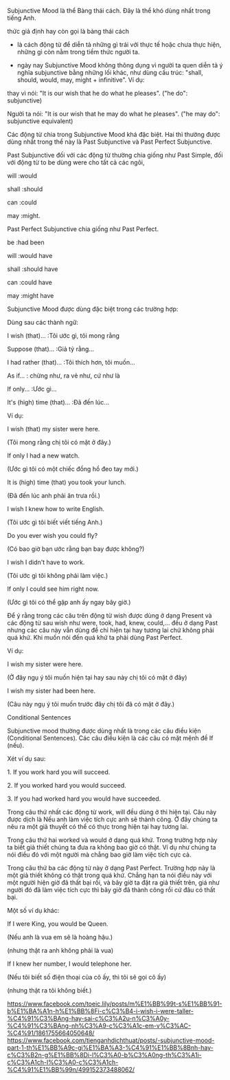 Subjunctive Mood là thể Bàng thái cách. Đây là thể khó dùng nhất trong tiếng Anh.

thức giả định hay còn gọi là bàng thái cách

+ là cách động từ để diễn tả những gì trái với thực tế hoặc chưa thực hiện, những gì còn nằm trong tiềm thức người ta.

+ ngày nay Subjunctive Mood không thông dụng vì người ta quen diễn tả ý nghĩa subjunctive bằng những lối khác, như dùng cấu trúc: "shall, should, would, may, might + infinitive". Ví dụ:

thay vì nói: "It is our wish that he do what he pleases". ("he do": subjunctive)

Người ta nói: "It is our wish that he may do what he pleases". ("he may do": subjunctive equivalent)

Các động từ chia trong Subjunctive Mood khá đặc biệt. Hai thì thường được dùng nhất trong thể này là Past Subjunctive và Past Perfect Subjunctive.

Past Subjunctive đối với các động từ thường chia giống như Past Simple, đối với động từ to be dùng were cho tất cả các ngôi,

will :would

shall :should

can :could

may :might.

Past Perfect Subjunctive chia giống như Past Perfect.

be :had been

will :would have

shall :should have

can :could have

may :might have

Subjunctive Mood được dùng đặc biệt trong các trường hợp:

Dùng sau các thành ngữ:

I wish (that)... :Tôi ước gì, tôi mong rằng

Suppose (that)... :Giả tỷ rằng...

I had rather (that)... :Tôi thích hơn, tôi muốn...

As if... : chừng như, ra vẻ như, cứ như là

If only... :Ước gì...

It's (high) time (that)... :Đã đến lúc...

Ví dụ:

I wish (that) my sister were here.

(Tôi mong rằng chị tôi có mặt ở đây.)

If only I had a new watch.

(Ước gì tôi có một chiếc đồng hồ đeo tay mới.)

It is (high) time (that) you took your lunch.

(Đã đến lúc anh phải ăn trưa rồi.)

I wish I knew how to write English.

(Tôi ước gì tôi biết viết tiếng Anh.)

Do you ever wish you could fly?

(Có bao giờ bạn ước rằng bạn bay được không?)

I wish I didn't have to work.

(Tôi ước gì tôi không phải làm việc.)

If only I could see him right now.

(Ước gì tôi có thể gặp anh ấy ngay bây giờ.)

Để ý rằng trong các câu trên động từ wish được dùng ở dạng Present và các động từ sau wish như were, took, had, knew, could,... đều ở dạng Past nhưng các câu này vẫn dùng để chỉ hiện tại hay tương lai chứ không phải quá khứ. Khi muốn nói đến quá khứ ta phải dùng Past Perfect.

Ví dụ:

I wish my sister were here.

(Ở đây ngụ ý tôi muốn hiện tại hay sau này chị tôi có mặt ở đây)

I wish my sister had been here.

(Câu này ngụ ý tôi muốn trước đây chị tôi đã có mặt ở đây.)

Conditional Sentences

Subjunctive mood thường được dùng nhất là trong các câu điều kiện (Conditional Sentences). Các câu điều kiện là các câu có mặt mệnh đề If (nếu).

Xét ví dụ sau:

1\. If you work hard you will succeed.

2\. If you worked hard you would succeed.

3\. If you had worked hard you would have succeeded.

Trong câu thứ nhất các động từ work, will đều dùng ở thì hiện tại. Câu này được dịch là Nếu anh làm việc tích cực anh sẽ thành công. Ở đây chúng ta nêu ra một giả thuyết có thể có thực trong hiện tại hay tương lai.

Trong câu thứ hai worked và would ở dạng quá khứ. Trong trường hợp này ta biết giả thiết chúng ta đưa ra không bao giờ có thật. Ví dụ như chúng ta nói điều đó với một người mà chẳng bao giờ làm việc tích cực cả.

Trong câu thứ ba các động từ này ở dạng Past Perfect. Trường hợp này là một giả thiết không có thật trong quá khứ. Chẳng hạn ta nói điều này với một người hiện giờ đã thất bại rồi, và bây giờ ta đặt ra giả thiết trên, giá như người đó đã làm việc tích cực thì bây giờ đã thành công rồi cứ đâu có thất bại.

Một số ví dụ khác:

If I were King, you would be Queen.

(Nếu anh là vua em sẽ là hoàng hậu.)

(nhưng thật ra anh không phải là vua)

If I knew her number, I would telephone her.

(Nếu tôi biết số điện thoại của cô ấy, thì tôi sẽ gọi cô ấy)

(nhưng thật ra tôi không biết.)



https://www.facebook.com/toeic.lily/posts/m%E1%BB%99t-s%E1%BB%91-b%E1%BA%A1n-h%E1%BB%8Fi-c%C3%B4-i-wish-i-were-taller-%C4%91%C3%BAng-hay-sai-c%C3%A2u-n%C3%A0y-%C4%91%C3%BAng-nh%C3%A9-c%C3%A1c-em-v%C3%AC-%C4%91/1861755664050648/
https://www.facebook.com/tienganhdichthuat/posts/-subjunctive-mood-part-1-th%E1%BB%A9c-gi%E1%BA%A3-%C4%91%E1%BB%8Bnh-hay-c%C3%B2n-g%E1%BB%8Di-l%C3%A0-b%C3%A0ng-th%C3%A1i-c%C3%A1ch-l%C3%A0-c%C3%A1ch-%C4%91%E1%BB%99n/499152373488062/